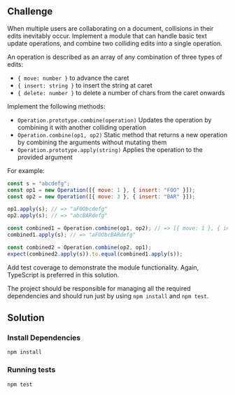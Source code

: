 ## Challenge

When multiple users are collaborating on a document, collisions in their edits inevitably occur. Implement a module that can handle basic text update operations, and combine two colliding edits into a single operation.

An operation is described as an array of any combination of three types of edits:

- `{ move: number }` to advance the caret
- `{ insert: string }` to insert the string at caret
- `{ delete: number }` to delete a number of chars from the caret onwards

Implement the following methods:
- `Operation.prototype.combine(operation)` Updates the operation by combining it with another colliding operation
- `Operation.combine(op1, op2)` Static method that returns a new operation by combining the arguments without mutating them
- `Operation.prototype.apply(string)` Applies the operation to the provided argument

For example:

```javascript
const s = "abcdefg";
const op1 = new Operation([{ move: 1 }, { insert: "FOO" }]);
const op2 = new Operation([{ move: 3 }, { insert: "BAR" }]);

op1.apply(s); // => "aFOObcdefg"
op2.apply(s); // => "abcBARdefg"

const combined1 = Operation.combine(op1, op2); // => [{ move: 1 }, { insert: 'FOO' }, { move: 2}, { insert: 'BAR' } ]
combined1.apply(s); // => "aFOObcBARdefg"

const combined2 = Operation.combine(op2, op1);
expect(combined2.apply(s)).to.equal(combined1.apply(s));
```

Add test coverage to demonstrate the module functionality. Again, TypeScript is preferred in this solution.

The project should be responsible for managing all the required dependencies and should run just by using `npm install` and `npm test`.

## Solution

### Install Dependencies

```
npm install
```

### Running tests

```
npm test
```
